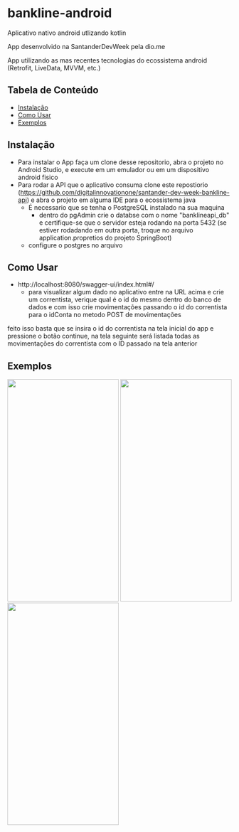 # bankline-android

Aplicativo nativo android utlizando kotlin

App desenvolvido na SantanderDevWeek pela dio.me

App utilizando as mas recentes tecnologias do ecossistema android (Retrofit, LiveData, MVVM, etc.)

## Tabela de Conteúdo

- [Instalação](#instalação)
- [Como Usar](#como-usar)
- [Exemplos](#exemplos)

## Instalação

* Para instalar o App faça um clone desse repositorio, abra o projeto no Android Studio, e execute em um emulador ou em um dispositivo android fisico
* Para rodar a API que o aplicativo consuma clone este repostiorio (https://github.com/digitalinnovationone/santander-dev-week-bankline-api) e abra o projeto em alguma IDE para o ecossistema java
  * É necessario que se tenha o PostgreSQL instalado na sua maquina
    * dentro do pgAdmin crie o databse com o nome "banklineapi_db" e certifique-se que o servidor esteja rodando na porta 5432 (se estiver rodadando em outra porta, troque no arquivo application.propretios do projeto SpringBoot)  
  * configure o postgres no arquivo

## Como Usar
* http://localhost:8080/swagger-ui/index.html#/
  *   para visualizar algum dado no aplicativo entre na URL acima e crie um correntista, verique qual é o id do mesmo dentro do banco de dados e com isso crie movimentações passando o id do correntista para o idConta no metodo POST de movimentações

feito isso basta que se insira o id do correntista na tela inicial do app e pressione o botão continue, na tela seguinte será listada todas as movimentações do correntista com o ID passado na tela anterior



## Exemplos


<img src="https://github.com/FilipeMaiaBR45/bankline-android/assets/58606133/c17b589d-4962-4d1a-85f2-4c08a617d9ad" width="250" height="500">

<img src="https://github.com/FilipeMaiaBR45/bankline-android/assets/58606133/cad8b3c9-d0b9-4aef-bd85-c5df04d59070" width="250" height="500">

<img src="https://github.com/FilipeMaiaBR45/bankline-android/assets/58606133/757b42eb-8d7a-4a0e-b071-aa6b593dd86e" width="250" height="500">

